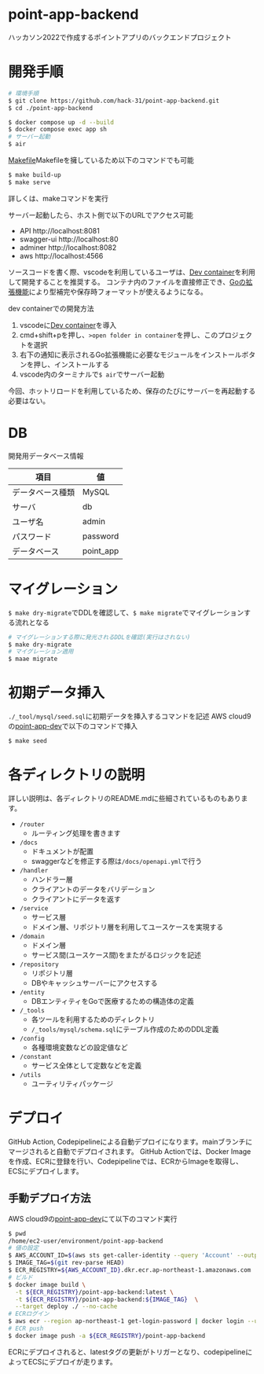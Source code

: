 # point-app-backend
ハッカソン2022で作成するポイントアプリのバックエンドプロジェクト

# 開発手順

```sh
# 環境手順
$ git clone https://github.com/hack-31/point-app-backend.git
$ cd ./point-app-backend

$ docker compose up -d --build
$ docker compose exec app sh
# サーバー起動
$ air
```

[Makefile](./Makefile)Makefileを擁しているため以下のコマンドでも可能

```sh
$ make build-up
$ make serve
```

詳しくは、makeコマンドを実行

サーバー起動したら、ホスト側で以下のURLでアクセス可能

- API http://localhost:8081
- swagger-ui http://localhost:80
- adminer http://localhost:8082
- aws http://localhost:4566

ソースコードを書く際、vscodeを利用しているユーザは、[Dev container](https://marketplace.visualstudio.com/items?itemName=ms-vscode-remote.remote-containers)を利用して開発することを推奨する。
コンテナ内のファイルを直接修正でき、[Goの拡張機能](https://github.com/golang/vscode-go)により型補完や保存時フォーマットが使えるようになる。

dev containerでの開発方法
1. vscodeに[Dev container](https://marketplace.visualstudio.com/items?itemName=ms-vscode-remote.remote-containers)を導入
2. cmd+shift+pを押し、`>open folder in container`を押し、このプロジェクトを選択
3. 右下の通知に表示されるGo拡張機能に必要なモジュールをインストールボタンを押し、インストールする
4. vscode内のターミナルで`$ air`でサーバー起動

今回、ホットリロードを利用しているため、保存のたびにサーバーを再起動する必要はない。

# DB
開発用データベース情報

|項目|値|
|---|---|
|データベース種類|MySQL|
|サーバ|db|
|ユーザ名|admin|
|パスワード|password|
|データベース|point_app|

# マイグレーション

`$ make dry-migrate`でDDLを確認して、`$ make migrate`でマイグレーションする流れとなる

```sh
# マイグレーションする際に発光されるDDLを確認(実行はされない)
$ make dry-migrate
# マイグレーション適用
$ maae migrate
```

# 初期データ挿入

`./_tool/mysql/seed.sql`に初期データを挿入するコマンドを記述
AWS cloud9の[point-app-dev](https://ap-northeast-1.console.aws.amazon.com/cloud9/home/environments/9e3ee1e0dda0408b80b541ecd88be4da?permissions=owner)で以下のコマンドで挿入

```sh
$ make seed
```

# 各ディレクトリの説明
詳しい説明は、各ディレクトリのREADME.mdに些細されているものもあります。
- `/router`
  - ルーティング処理を書きます
- `/docs`
  - ドキュメントが配置
  - swaggerなどを修正する際は`/docs/openapi.yml`で行う
- `/handler`
  - ハンドラー層
  - クライアントのデータをバリデーション
  - クライアントにデータを返す
- `/service`
  - サービス層
  - ドメイン層、リポジトリ層を利用してユースケースを実現する
- `/domain`
  - ドメイン層
  - サービス間(ユースケース間)をまたがるロジックを記述
- `/repository`
  - リポジトリ層
  - DBやキャッシュサーバーにアクセスする
- `/entity`
  - DBエンティティをGoで医療するための構造体の定義
- `/_tools`
  - 各ツールを利用するためのディレクトリ
  - `/_tools/mysql/schema.sql`にテーブル作成のためのDDL定義
- `/config`
  - 各種環境変数などの設定値など
- `/constant`
  - サービス全体として定数などを定義
- `/utils`
  - ユーティリティパッケージ

# デプロイ
GitHub Action, Codepipelineによる自動デプロイになります。mainブランチにマージされると自動でデプロイされます。
GitHub Actionでは、Docker Imageを作成、ECRに登録を行い、Codepipelineでは、ECRからImageを取得し、ECSにデプロイします。

## 手動デプロイ方法
AWS cloud9の[point-app-dev](https://ap-northeast-1.console.aws.amazon.com/cloud9/home/environments/9e3ee1e0dda0408b80b541ecd88be4da?permissions=owner)にて以下のコマンド実行

```sh
$ pwd
/home/ec2-user/environment/point-app-backend
# 値の設定
$ AWS_ACCOUNT_ID=$(aws sts get-caller-identity --query 'Account' --output text)
$ IMAGE_TAG=$(git rev-parse HEAD)
$ ECR_REGISTRY=${AWS_ACCOUNT_ID}.dkr.ecr.ap-northeast-1.amazonaws.com
# ビルド
$ docker image build \
  -t ${ECR_REGISTRY}/point-app-backend:latest \
  -t ${ECR_REGISTRY}/point-app-backend:${IMAGE_TAG}  \
  --target deploy ./ --no-cache
# ECRログイン
$ aws ecr --region ap-northeast-1 get-login-password | docker login --username AWS --password-stdin ${ECR_REGISTRY}/point-app-backend
# ECR push
$ docker image push -a ${ECR_REGISTRY}/point-app-backend
```

ECRにデプロイされると、latestタグの更新がトリガーとなり、codepipelineによってECSにデプロイが走ります。
